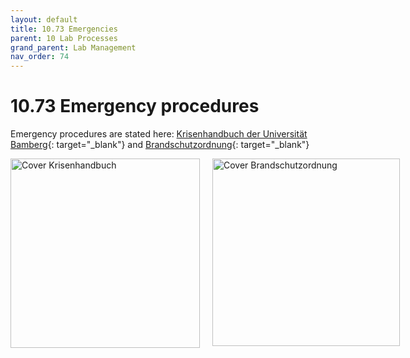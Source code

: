 ```yaml
---
layout: default
title: 10.73 Emergencies
parent: 10 Lab Processes
grand_parent: Lab Management
nav_order: 74
---
```


# 10.73 Emergency procedures

Emergency procedures are stated here: [Krisenhandbuch der Universität Bamberg](https://www.uni-bamberg.de/sicherheit/krisenhandbuch/){: target="_blank"} and [Brandschutzordnung](https://www.uni-bamberg.de/fileadmin/www.abt-studium/Rechtsvorschriften/3Liegenschaften/Brandschutzordnung/Brandschutzordnung.pdf){: target="_blank"}

<div style="display: flex; gap: 20px;">
  <a href="https://www.uni-bamberg.de/sicherheit/krisenhandbuch/" target="_blank" rel="noopener noreferrer">
    <img src="{{ site.baseurl }}/assets/images/Cover_Krisenhandbuch.jpg" alt="Cover Krisenhandbuch" width="303">
  </a>
  
  <a href="https://www.uni-bamberg.de/fileadmin/www.abt-studium/Rechtsvorschriften/3Liegenschaften/Brandschutzordnung/Brandschutzordnung.pdf" target="_blank" rel="noopener noreferrer">
    <img src="{{ site.baseurl }}/assets/images/Cover_Brandschutzordnung.jpg" alt="Cover Brandschutzordnung" width="300">
  </a>
</div>
